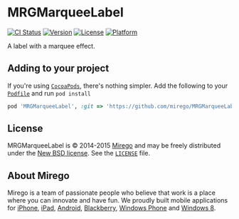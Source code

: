 # MRGMarqueeLabel

[![CI Status](http://img.shields.io/travis/Mirego/MRGMarqueeLabel.svg?style=flat)](https://travis-ci.org/Mirego/MRGMarqueeLabel)
[![Version](https://img.shields.io/cocoapods/v/MRGMarqueeLabel.svg?style=flat)](http://cocoadocs.org/docsets/MRGMarqueeLabel)
[![License](https://img.shields.io/cocoapods/l/MRGMarqueeLabel.svg?style=flat)](http://cocoadocs.org/docsets/MRGMarqueeLabel)
[![Platform](https://img.shields.io/cocoapods/p/MRGMarqueeLabel.svg?style=flat)](http://cocoadocs.org/docsets/MRGMarqueeLabel)

A label with a marquee effect.

## Adding to your project

If you're using [`CocoaPods`](http://cocoapods.org/), there's nothing simpler.
Add the following to your [`Podfile`](http://docs.cocoapods.org/podfile.html)
and run `pod install`

```ruby
pod 'MRGMarqueeLabel', :git => 'https://github.com/mirego/MRGMarqueeLabel.iOS.git'
```

## License

MRGMarqueeLabel is © 2014-2015 [Mirego](http://www.mirego.com) and may be freely
distributed under the [New BSD license](http://opensource.org/licenses/BSD-3-Clause).
See the [`LICENSE`](https://github.com/mirego/MRGMarqueeLabel.iOS/blob/master/LICENSE) file.

## About Mirego

Mirego is a team of passionate people who believe that work is a place where you can innovate and have fun.
We proudly built mobile applications for
[iPhone](http://mirego.com/en/iphone-app-development/ "iPhone application development"),
[iPad](http://mirego.com/en/ipad-app-development/ "iPad application development"),
[Android](http://mirego.com/en/android-app-development/ "Android application development"),
[Blackberry](http://mirego.com/en/blackberry-app-development/ "Blackberry application development"),
[Windows Phone](http://mirego.com/en/windows-phone-app-development/ "Windows Phone application development") and
[Windows 8](http://mirego.com/en/windows-8-app-development/ "Windows 8 application development").
